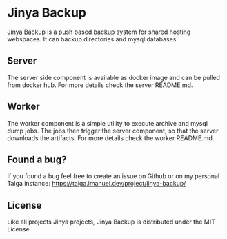 # Jinya Backup

Jinya Backup is a push based backup system for shared hosting webspaces. It can backup directories and mysql databases.

## Server

The server side component is available as docker image and can be pulled from docker hub. For more details check the server README.md.

## Worker

The worker component is a simple utility to execute archive and mysql dump jobs. The jobs then trigger the server component, so that the server downloads the artifacts. For more details check the worker README.md.

## Found a bug?
If you found a bug feel free to create an issue on Github or on my personal Taiga instance: https://taiga.imanuel.dev/project/jinya-backup/

## License
Like all projects Jinya projects, Jinya Backup is distributed under the MIT License.
